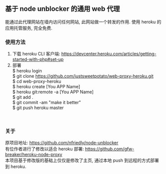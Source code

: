## 基于 node unblocker 的通用 web 代理

能通过此代理网站在墙内访问任何网站, 此网站做一个转发的作用. 使用 heroku 的应用托管服务, 完全免费.

### 使用方法

1. 下载 heroku CLI 客户端: https://devcenter.heroku.com/articles/getting-started-with-php#set-up <br>
2. 部署 <br>
$ heroku login<br>
$ git clone https://github.com/justsweetpotato/web-proxy-heroku.git <br>
$ cd web-proxy-heroku <br>
$ heroku create [You APP Name]<br>
$ heroku git:remote -a [You APP Name]<br>
$ git add .<br>
$ git commit -am "make it better"<br>
$ git push heroku master<br>
 
<br>

### 关于

原项目地址: https://github.com/nfriedly/node-unblocker
<br>
有位作者进行了修改以适合 heroku 部署: https://github.com/gfw-breaker/heroku-node-proxy
<br>
本项目基于修改版的基础上仅仅是修改了主页, 通过本地 push 到远程的方式部署到 heroku.

